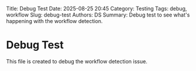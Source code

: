 Title: Debug Test
Date: 2025-08-25 20:45
Category: Testing
Tags: debug, workflow
Slug: debug-test
Authors: DS
Summary: Debug test to see what's happening with the workflow detection.

# Debug Test

This file is created to debug the workflow detection issue.